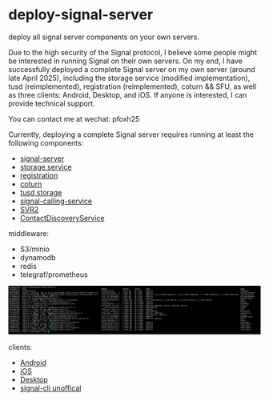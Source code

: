 # deploy-signal-server
deploy all signal server components on your own servers.

Due to the high security of the Signal protocol, I believe some people might be interested in running Signal on their own servers. On my end, I have successfully deployed a complete Signal server on my own server (around late April 2025), including the storage service (modified implementation), tusd (reimplemented), registration (reimplemented), coturn && SFU, as well as three clients: Android, Desktop, and iOS. If anyone is interested, I can provide technical support.

You can contact me at wechat: pfoxh25 

Currently, deploying a complete Signal server requires running at least the following components:
- [signal-server](https://github.com/signalapp/Signal-Server)
- [storage service](https://github.com/signalapp/storage-service)
- [registration](https://github.com/signalapp/registration-service)
- [coturn](https://github.com/signalapp/coturn)
- [tusd storage](https://github.com/signalapp/tus-server)
- [signal-calling-service](https://github.com/signalapp/Signal-Calling-Service)
- [SVR2](https://github.com/signalapp/SecureValueRecovery2)
- [ContactDiscoveryService](https://github.com/signalapp/ContactDiscoveryService-Icelake)

middleware:
- S3/minio
- dynamodb
- redis
- telegraf/prometheus

![signal run on server](./static/server-component.png)

clients:
- [Android](https://github.com/signalapp/Signal-Android)
- [iOS](https://github.com/signalapp/Signal-iOS)
- [Desktop](https://github.com/signalapp/Signal-Desktop)
- [signal-cli unoffical](https://github.com/AsamK/signal-cli/)

